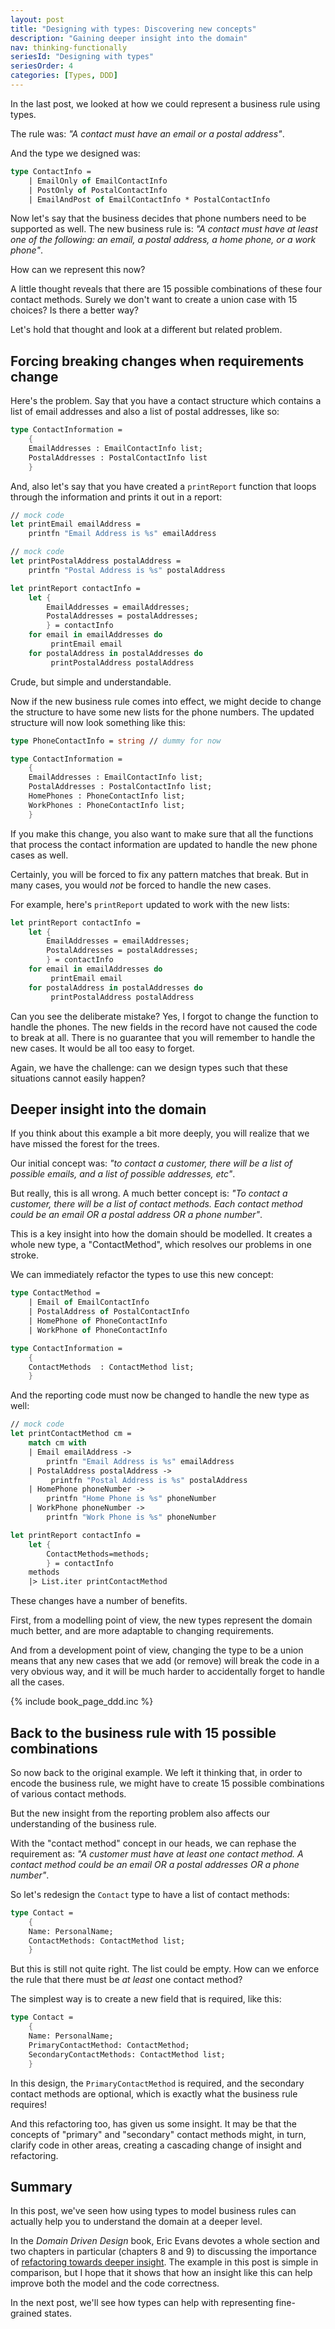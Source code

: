```yaml
---
layout: post
title: "Designing with types: Discovering new concepts"
description: "Gaining deeper insight into the domain"
nav: thinking-functionally
seriesId: "Designing with types"
seriesOrder: 4
categories: [Types, DDD]
---
```


In the last post, we looked at how we could represent a business rule using types. 

The rule was: *"A contact must have an email or a postal address"*. 

And the type we designed was:

```fsharp
type ContactInfo = 
    | EmailOnly of EmailContactInfo
    | PostOnly of PostalContactInfo
    | EmailAndPost of EmailContactInfo * PostalContactInfo
```     

Now let's say that the business decides that phone numbers need to be supported as well.  The new business rule is: *"A contact must have at least one of the following: an email, a postal address, a home phone, or a work phone"*. 

How can we represent this now?  

A little thought reveals that there are 15 possible combinations of these four contact methods. Surely we don't want to create a union case with 15 choices? Is there a better way?

Let's hold that thought and look at a different but related problem.

## Forcing breaking changes when requirements change 

Here's the problem. Say that you have a contact structure which contains a list of email addresses and also a list of postal addresses, like so:

```fsharp
type ContactInformation = 
    {
    EmailAddresses : EmailContactInfo list;
    PostalAddresses : PostalContactInfo list
    }
```     

And, also let's say that you have created a `printReport` function that loops through the information and prints it out in a report:

```fsharp
// mock code            
let printEmail emailAddress = 
    printfn "Email Address is %s" emailAddress 

// mock code
let printPostalAddress postalAddress = 
    printfn "Postal Address is %s" postalAddress 

let printReport contactInfo = 
    let {
        EmailAddresses = emailAddresses; 
        PostalAddresses = postalAddresses; 
        } = contactInfo
    for email in emailAddresses do
         printEmail email
    for postalAddress in postalAddresses do
         printPostalAddress postalAddress 
```     

Crude, but simple and understandable.

Now if the new business rule comes into effect, we might decide to change the structure to have some new lists for the phone numbers.  The updated structure will now look something like this:

```fsharp
type PhoneContactInfo = string // dummy for now

type ContactInformation = 
    {
    EmailAddresses : EmailContactInfo list;
    PostalAddresses : PostalContactInfo list;
    HomePhones : PhoneContactInfo list;
    WorkPhones : PhoneContactInfo list;
    }
```     

If you make this change, you also want to make sure that all the functions that process the contact information are updated to handle the new phone cases as well.

Certainly, you will be forced to fix any pattern matches that break. But in many cases, you would *not* be forced to handle the new cases.

For example, here's `printReport` updated to work with the new lists:

```fsharp
let printReport contactInfo = 
    let {
        EmailAddresses = emailAddresses; 
        PostalAddresses = postalAddresses; 
        } = contactInfo
    for email in emailAddresses do
         printEmail email
    for postalAddress in postalAddresses do
         printPostalAddress postalAddress 
```     

Can you see the deliberate mistake? Yes, I forgot to change the function to handle the phones. The new fields in the record have not caused the code to break at all. There is no guarantee that you will remember to handle the new cases. It would be all too easy to forget.  

Again, we have the challenge: can we design types such that these situations cannot easily happen?

## Deeper insight into the domain

If you think about this example a bit more deeply, you will realize that we have missed the forest for the trees.

Our initial concept was: *"to contact a customer, there will be a list of possible emails, and a list of possible addresses, etc"*.

But really, this is all wrong. A much better concept is: *"To contact a customer, there will be a list of contact methods. Each contact method could be an email OR a postal address OR a phone number"*.

This is a key insight into how the domain should be modelled.  It creates a whole new type, a "ContactMethod", which resolves our problems in one stroke.

We can immediately refactor the types to use this new concept:

```fsharp
type ContactMethod = 
    | Email of EmailContactInfo 
    | PostalAddress of PostalContactInfo 
    | HomePhone of PhoneContactInfo 
    | WorkPhone of PhoneContactInfo 

type ContactInformation = 
    {
    ContactMethods  : ContactMethod list;
    }
```     

And the reporting code must now be changed to handle the new type as well:

```fsharp
// mock code            
let printContactMethod cm = 
    match cm with
    | Email emailAddress -> 
        printfn "Email Address is %s" emailAddress 
    | PostalAddress postalAddress -> 
         printfn "Postal Address is %s" postalAddress 
    | HomePhone phoneNumber -> 
        printfn "Home Phone is %s" phoneNumber 
    | WorkPhone phoneNumber -> 
        printfn "Work Phone is %s" phoneNumber 

let printReport contactInfo = 
    let {
        ContactMethods=methods; 
        } = contactInfo
    methods
    |> List.iter printContactMethod
```     

These changes have a number of benefits.

First, from a modelling point of view, the new types represent the domain much better, and are more adaptable to changing requirements.  

And from a development point of view, changing the type to be a union means that any new cases that we add (or remove) will break the code in a very obvious way, and it will be much harder to accidentally forget to handle all the cases.

{% include book_page_ddd.inc %}

## Back to the business rule with 15 possible combinations 

So now back to the original example. We left it thinking that, in order to encode the business rule, we might have to create 15 possible combinations of various contact methods.

But the new insight from the reporting problem also affects our understanding of the business rule.

With the "contact method" concept in our heads, we can rephase the requirement as: *"A customer must have at least one contact method. A contact method could be an email OR a postal addresses OR a phone number"*. 

So let's redesign the `Contact` type to have a list of contact methods:

```fsharp
type Contact = 
    {
    Name: PersonalName;
    ContactMethods: ContactMethod list;
    }
```

But this is still not quite right. The list could be empty.  How can we enforce the rule that there must be *at least* one contact method?

The simplest way is to create a new field that is required, like this:

```fsharp
type Contact = 
    {
    Name: PersonalName;
    PrimaryContactMethod: ContactMethod;
    SecondaryContactMethods: ContactMethod list;
    }
```

In this design, the `PrimaryContactMethod` is required, and the secondary contact methods are optional, which is exactly what the business rule requires!

And this refactoring too, has given us some insight.  It may be that the concepts of "primary" and "secondary" contact methods might, in turn, clarify code in other areas, creating a cascading change of insight and refactoring.

## Summary

In this post, we've seen how using types to model business rules can actually help you to understand the domain at a deeper level.

In the *Domain Driven Design* book, Eric Evans devotes a whole section and two chapters in particular (chapters 8 and 9) to discussing the importance of [refactoring towards deeper insight](http://dddcommunity.org/wp-content/uploads/files/books/evans_pt03.pdf).  The example in this post is simple in comparison, but I hope that it shows that how an insight like this can help improve both the model and the code correctness.  

In the next post, we'll see how types can help with representing fine-grained states. 











